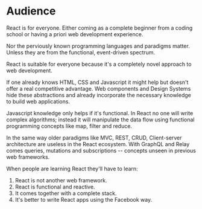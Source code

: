 # Audience

React is for everyone. Either coming as a complete beginner from a coding school or having a priori web development experience.

Nor the perviously known programming languages and paradigms matter. Unless they are from the functional, event-driven spectrum.

React is suitable for everyone because it's a completely novel approach to web development.

If one already knows HTML, CSS and Javascript it might help but doesn't offer a real competitive advantage. Web components and Design Systems hide these abstractions and already incorporate the necessary knowledge to build web applications. 

Javascript knowledge only helps if it's functional. In React no one will write complex algorithms; instead it will manipulate the data flow using functional programming concepts like map, filter and reduce.

In the same way older paradigms like MVC, REST, CRUD, Client-server architecture are useless in the React ecosystem. With GraphQL and Relay comes queries, mutations and subscriptions -- concepts unseen in previous web frameworks.

When people are learning React they'll have to learn: 

1. React is not another web framework.
2. React is functional and reactive.
3. It comes together with a complete stack.
5. It's better to write React apps using the Facebook way.
